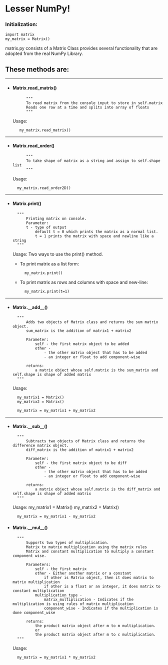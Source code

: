 # Lesser NumPy!

### Initialization:
	import matrix
	my_matrix = Matrix()

matrix.py consists of a Matrix Class provides several functionality that are adopted from the real NumPy Library.

## These methods are:

<hr>

- #### Matrix.read_matrix()

			"""
			To read matrix from the console input to store in self.matrix
			Reads one row at a time and splits into array of floats
			"""
			
	Usage:
	
		 my_matrix.read_matrix()
 
<hr>

- #### Matrix.read_order()
		
			"""
			To take shape of matrix as a string and assign to self.shape list
			"""
			
	Usage:
		
		my_matrix.read_order2D()
		
<hr>

- #### Matrix.print()

		
		"""
			Printing matrix on console.
			Parameter:
			t - type of output
				default t = 0 which prints the matrix as a normal list.
				t = 1 prints the matrix with space and newline like a string
		"""
		
	Usage: Two ways to use the print() method.
	
	- To print matrix as a list form:
		
			my_matrix.print()
	- To print matrix as rows and columns with space and new-line:
	
			my_matrix.print(t=1)
		
<hr>

- #### Matrix.\_\_add__()
	
		"""
			Adds two objects of Matrix class and returns the sum matrix object.
			sum_matrix is the addition of matrix1 + matrix2

			Parameter:
				self - the first matrix object to be added
				other -
					- the other matrix object that has to be added
					- an integer or float to add component-wise

			returns:
				a matrix object whose self.matrix is the sum_matrix and self.shape is shape of added matrix
		"""
	Usage:
	
		my_matrix1 = Matrix()
		my_matrix2 = Matrix()
		
		my_matrix = my_matrix1 + my_matrix2
<hr>

- #### Matrix.\_\_sub__()

		"""
			Subtracts two objects of Matrix class and returns the difference matrix object.
            diff_matrix is the addition of matrix1 + matrix2

            Parameter:
                self - the first matrix object to be diff
                other -
                    - the other matrix object that has to be added
                    - an integer or float to add component-wise

            returns:
                a matrix object whose self.matrix is the diff_matrix and self.shape is shape of added matrix
        """
	Usage:
	    my_matrix1 = Matrix()
		my_matrix2 = Matrix()
		
		my_matrix = my_matrix1 - my_matrix2
	
- #### Matrix.\_\_mul__()

        """
            Supports two types of multiplication.
            Matrix to matrix multiplication using the matrix rules
            Matrix and constant multiplication to multiply a constant component wise.

            Parameters:
                self - the first matrix
                other - Either another matrix or a constant
                    if other is Matrix object, then it does matrix to matrix multiplication
                    if other is a float or an integer, it does matrix to constant multiplication
                multiplication_type -
                    matrix_multiplication - Indicates if the multiplication is using rules of matrix multiplication
                    component_wise - Indicates if the multiplication is done component_wise

            returns:
                the product matrix object after m to m multiplication.
                or
                the product matrix object after m to c multiplication.
        """
    
    Usage:
    
        my_matrix = my_matrix1 * my_matrix2
      
	